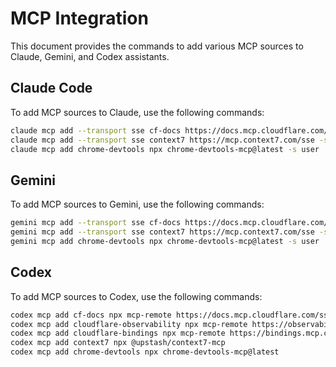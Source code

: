 # MCP Integration

This document provides the commands to add various MCP sources to Claude, Gemini, and Codex assistants.

## Claude Code

To add MCP sources to Claude, use the following commands:

```bash
claude mcp add --transport sse cf-docs https://docs.mcp.cloudflare.com/sse -s user
claude mcp add --transport sse context7 https://mcp.context7.com/sse -s user
claude mcp add chrome-devtools npx chrome-devtools-mcp@latest -s user
```

## Gemini

To add MCP sources to Gemini, use the following commands:

```bash
gemini mcp add --transport sse cf-docs https://docs.mcp.cloudflare.com/sse -s user
gemini mcp add --transport sse context7 https://mcp.context7.com/sse -s user
gemini mcp add chrome-devtools npx chrome-devtools-mcp@latest -s user
```

## Codex

To add MCP sources to Codex, use the following commands:

```bash
codex mcp add cf-docs npx mcp-remote https://docs.mcp.cloudflare.com/sse
codex mcp add cloudflare-observability npx mcp-remote https://observability.mcp.cloudflare.com/sse
codex mcp add cloudflare-bindings npx mcp-remote https://bindings.mcp.cloudflare.com/sse
codex mcp add context7 npx @upstash/context7-mcp
codex mcp add chrome-devtools npx chrome-devtools-mcp@latest
```

